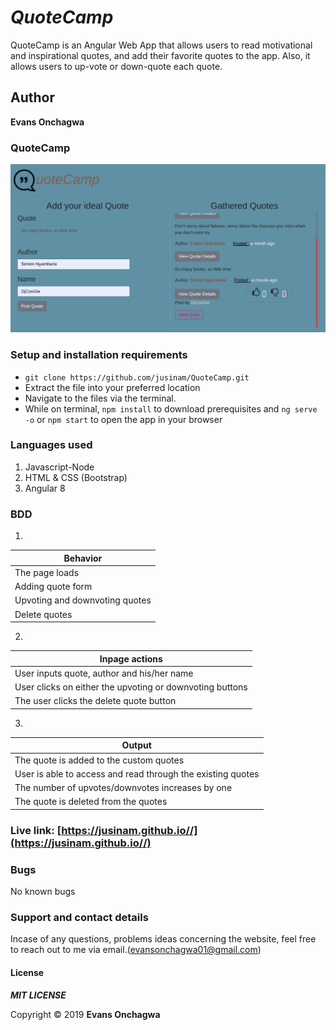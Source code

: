 # _QuoteCamp_
QuoteCamp is an Angular Web App that allows users to read motivational and inspirational quotes, and add their favorite quotes to the app. Also, it allows users to up-vote or down-quote each quote.

## Author
**Evans Onchagwa** 


### QuoteCamp

![Quote ](src/assets/quocamp.png)

### Setup and installation requirements
- ` git clone https://github.com/jusinam/QuoteCamp.git `
- Extract the file into your preferred location
- Navigate to the files via the terminal.
- While on terminal, `npm install` to download prerequisites and  ` ng serve -o ` or ` npm start ` to open the app in your browser

### Languages used
1. Javascript-Node 
2. HTML & CSS (Bootstrap)
3. Angular 8

### BDD
1. 
| Behavior |
| -------- |
| The page loads  | 
| Adding quote form |
| Upvoting and downvoting quotes |
| Delete  quotes |

2. 
| Inpage actions |
| -------------- |
| User inputs quote, author and his/her name |
| User clicks on either the upvoting or downvoting buttons | 
| The user clicks the delete quote button |
3. 
| Output |
| ------ |
| The quote is added to the custom quotes |
| User is able to access and read through the existing quotes |
| The number of upvotes/downvotes increases by one | 
| The quote is deleted from the quotes |

### Live link: [https://jusinam.github.io//](https://jusinam.github.io//)

### Bugs
No known bugs


### Support and contact details
Incase of any questions, problems ideas concerning the website, feel free to reach out to me via email.(evansonchagwa01@gmail.com)

#### License

***MIT LICENSE***


Copyright &copy; 2019 **Evans Onchagwa**

